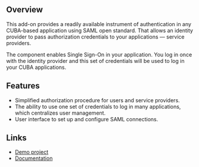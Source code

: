 ## Overview
This add-on provides a readily available instrument of authentication in any CUBA-based application using SAML open standard. That allows an identity provider to pass authorization credentials to your applications — service providers.

The component enables Single Sign-On in your application. You log in once with the identity provider and this set of credentials will be used to log in your CUBA applications.

## Features
- Simplified authorization procedure for users and service providers.
- The ability to use one set of credentials to log in many applications, which centralizes user management.
- User interface to set up and configure SAML connections.

## Links
- [Demo project](https://github.com/cuba-platform/saml-addon-demo)
- [Documentation](https://github.com/cuba-platform/saml-addon/blob/master/Readme.md)